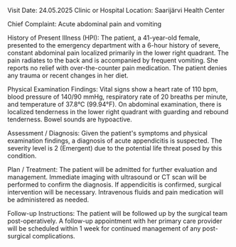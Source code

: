  Visit Date: 24.05.2025
Clinic or Hospital Location: Saarijärvi Health Center

Chief Complaint: Acute abdominal pain and vomiting

History of Present Illness (HPI): The patient, a 41-year-old female, presented to the emergency department with a 6-hour history of severe, constant abdominal pain localized primarily in the lower right quadrant. The pain radiates to the back and is accompanied by frequent vomiting. She reports no relief with over-the-counter pain medication. The patient denies any trauma or recent changes in her diet.

Physical Examination Findings: Vital signs show a heart rate of 110 bpm, blood pressure of 140/90 mmHg, respiratory rate of 20 breaths per minute, and temperature of 37.8°C (99.94°F). On abdominal examination, there is localized tenderness in the lower right quadrant with guarding and rebound tenderness. Bowel sounds are hypoactive.

Assessment / Diagnosis: Given the patient's symptoms and physical examination findings, a diagnosis of acute appendicitis is suspected. The severity level is 2 (Emergent) due to the potential life threat posed by this condition.

Plan / Treatment: The patient will be admitted for further evaluation and management. Immediate imaging with ultrasound or CT scan will be performed to confirm the diagnosis. If appendicitis is confirmed, surgical intervention will be necessary. Intravenous fluids and pain medication will be administered as needed.

Follow-up Instructions: The patient will be followed up by the surgical team post-operatively. A follow-up appointment with her primary care provider will be scheduled within 1 week for continued management of any post-surgical complications.